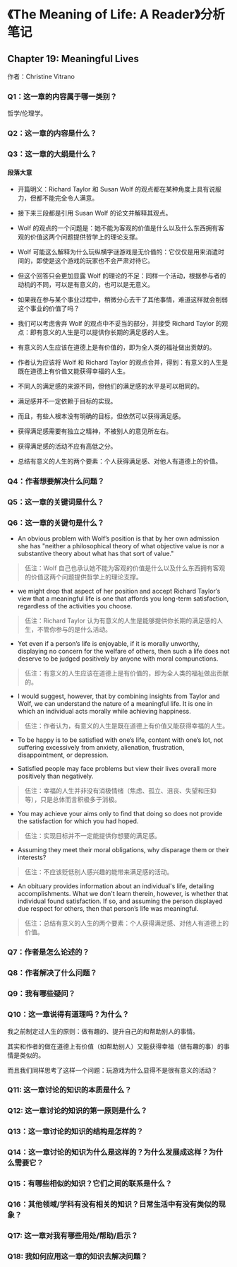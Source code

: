 # 《The Meaning of Life: A Reader》分析笔记

## Chapter 19: Meaningful Lives

作者：Christine Vitrano

### Q1：这一章的内容属于哪一类别？

哲学/伦理学。

### Q2：这一章的内容是什么？

### Q3：这一章的大纲是什么？

#### 段落大意

- 开篇明义：Richard Taylor 和 Susan Wolf 的观点都在某种角度上具有说服力，但都不能完全令人满意。

- 接下来三段都是引用 Susan Wolf 的论文并解释其观点。

- Wolf 的观点的一个问题是：她不能为客观的价值是什么以及什么东西拥有客观的价值这两个问题提供哲学上的理论支撑。

- Wolf 可能这么解释为什么玩纵横字谜游戏是无价值的：它仅仅是用来消遣时间的，即使是这个游戏的玩家也不会严肃对待它。

- 但这个回答只会更加显露 Wolf 的理论的不足：同样一个活动，根据参与者的动机的不同，可以是有意义的，也可以是无意义。

- 如果我在参与某个事业过程中，稍微分心去干了其他事情，难道这样就会削弱这个事业的价值了吗？

- 我们可以考虑舍弃 Wolf 的观点中不妥当的部分，并接受 Richard Taylor 的观点：即有意义的人生是可以提供你长期的满足感的人生。

- 有意义的人生应该在道德上是有价值的，即为全人类的福祉做出贡献的。

- 作者认为应该将 Wolf 和 Richard Taylor 的观点合并，得到：有意义的人生是既在道德上有价值又能获得幸福的人生。

- 不同人的满足感的来源不同，但他们的满足感的水平是可以相同的。

- 满足感并不一定依赖于目标的实现。

- 而且，有些人根本没有明确的目标，但依然可以获得满足感。

- 获得满足感需要有独立之精神，不被别人的意见所左右。

- 获得满足感的活动不应有高低之分。

- 总结有意义的人生的两个要素：个人获得满足感、对他人有道德上的价值。

### Q4：作者想要解决什么问题？

### Q5：这一章的关键词是什么？

### Q6：这一章的关键句是什么？

- An obvious problem with Wolf’s position is that by her own admission
  she has "neither a philosophical theory of what objective value is nor a substantive theory about what has that sort of value."

> 伍注：Wolf 自己也承认她不能为客观的价值是什么以及什么东西拥有客观的价值这两个问题提供哲学上的理论支撑。

- we might drop that aspect of her position and accept Richard Taylor’s view that
  a meaningful life is one that affords you long-term satisfaction, regardless of the activities you choose.

> 伍注：Richard Taylor 认为有意义的人生是能够提供你长期的满足感的人生，不管你参与的是什么活动。

- Yet even if a person’s life is enjoyable,
  if it is morally unworthy, displaying no concern for the welfare of others,
  then such a life does not deserve to be judged positively by anyone with moral compunctions.

> 伍注：有意义的人生应该在道德上是有价值的，即为全人类的福祉做出贡献的。

- I would suggest, however, that by combining insights from Taylor and Wolf, we can understand the nature of a meaningful life.
  It is one in which an individual acts morally while achieving happiness.

> 伍注：作者认为，有意义的人生是既在道德上有价值又能获得幸福的人生。

- To be happy is to be satisfied with one’s life, content with one’s lot,
  not suffering excessively from anxiety, alienation, frustration, disappointment, or depression.

- Satisfied people may face problems but view their lives overall more positively than negatively.

> 伍注：幸福的人生并非没有消极情绪（焦虑、孤立、沮丧、失望和压抑等），只是总体而言积极多于消极。

- You may achieve your aims only to find that doing so does not provide the satisfaction for which you had hoped.

> 伍注：实现目标并不一定能提供你想要的满足感。

- Assuming they meet their moral obligations, why disparage them or their interests?

> 伍注：不应该贬低别人感兴趣的能带来满足感的活动。

- An obituary provides information about an individual's life, detailing accomplishments.
  What we don't learn therein, however, is whether that individual found satisfaction.
  If so, and assuming the person displayed due respect for others, then that person’s life was meaningful.

> 伍注：总结有意义的人生的两个要素：个人获得满足感、对他人有道德上的价值。

### Q7：作者是怎么论述的？

### Q8：作者解决了什么问题？

### Q9：我有哪些疑问？

### Q10：这一章说得有道理吗？为什么？

我之前制定过人生的原则：做有趣的、提升自己的和帮助别人的事情。

其实和作者的做在道德上有价值（如帮助别人）又能获得幸福（做有趣的事）的事情是类似的。

而且我们同样思考了这样一个问题：玩游戏为什么显得不是很有意义的活动？

### Q11: 这一章讨论的知识的本质是什么？

### Q12: 这一章讨论的知识的第一原则是什么？

### Q13：这一章讨论的知识的结构是怎样的？

### Q14：这一章讨论的知识为什么是这样的？为什么发展成这样？为什么需要它？

### Q15：有哪些相似的知识？它们之间的联系是什么？

### Q16：其他领域/学科有没有相关的知识？日常生活中有没有类似的现象？

### Q17: 这一章对我有哪些用处/帮助/启示？

### Q18: 我如何应用这一章的知识去解决问题？

